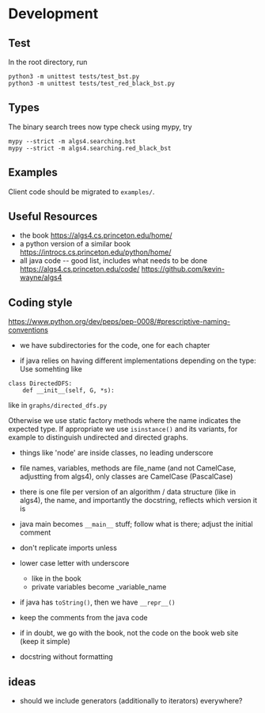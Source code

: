 # Development

## Test

In the root directory, run

```
python3 -m unittest tests/test_bst.py
python3 -m unittest tests/test_red_black_bst.py
```

## Types

The binary search trees now type check using mypy, try

```
mypy --strict -m algs4.searching.bst
mypy --strict -m algs4.searching.red_black_bst
```

## Examples

Client code should be migrated to `examples/`. 

## Useful Resources

- the book https://algs4.cs.princeton.edu/home/
- a python version of a similar book https://introcs.cs.princeton.edu/python/home/
- all java code -- good list, includes what needs to be done https://algs4.cs.princeton.edu/code/ https://github.com/kevin-wayne/algs4

## Coding style 

https://www.python.org/dev/peps/pep-0008/#prescriptive-naming-conventions

- we have subdirectories for the code, one for each chapter

- if java relies on having different implementations depending on the type:
Use somehting like
```
class DirectedDFS:
	def __init__(self, G, *s):
```
like in `graphs/directed_dfs.py`

Otherwise we use static factory methods where the name indicates the expected type.
If appropriate we use `isinstance()` and its variants, for example to distinguish undirected and directed graphs. 

- things like 'node' are inside classes, no leading underscore

- file names, variables, methods are file_name (and not CamelCase, adjustting from algs4), only classes are CamelCase (PascalCase)

- there is one file per version of an algorithm / data structure (like in algs4), the name, and importantly the docstring, reflects which version it is

- java main becomes `__main__` stuff; follow what is there; adjust the initial comment

- don't replicate imports unless 

- lower case letter with underscore
  - like in the book
  - private variables become _variable_name

- if java has `toString()`, then we have `__repr__()`

- keep the comments from the java code 

- if in doubt, we go with the book, not the code on the book web site (keep it simple)

- docstring without formatting

## ideas
- should we include generators (additionally to iterators) everywhere?

